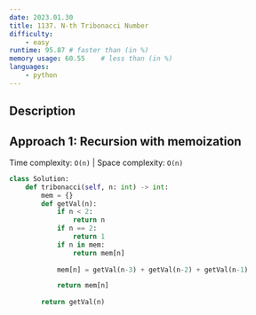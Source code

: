 ```yaml
---
date: 2023.01.30
title: 1137. N-th Tribonacci Number
difficulty:
    - easy
runtime: 95.87 # faster than (in %)
memory usage: 60.55    # less than (in %)
languages:
    - python
---
```

## Description


## Approach 1: Recursion with memoization
Time complexity: `O(n)`    |    Space complexity: `O(n)`


``` python
class Solution:
    def tribonacci(self, n: int) -> int:
        mem = {}
        def getVal(n):
            if n < 2:
                return n
            if n == 2:
                return 1
            if n in mem:
                return mem[n]
            
            mem[n] = getVal(n-3) + getVal(n-2) + getVal(n-1)

            return mem[n]
        
        return getVal(n)
```